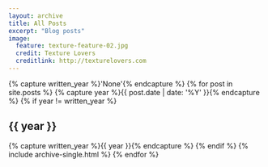 ```yaml
---
layout: archive
title: All Posts
excerpt: "Blog posts"
image:
  feature: texture-feature-02.jpg
  credit: Texture Lovers
  creditlink: http://texturelovers.com
---
```


{% capture written_year %}'None'{% endcapture %}
{% for post in site.posts %}
  {% capture year %}{{ post.date | date: '%Y' }}{% endcapture %}
  {% if year != written_year %}
  <h2 id="{{ year | slugify }}" class="archive__subtitle">{{ year }}</h2>
  {% capture written_year %}{{ year }}{% endcapture %}
  {% endif %}
  {% include archive-single.html %}
{% endfor %}

